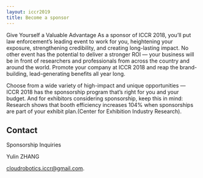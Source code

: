 ```yaml
---
layout: iccr2019
title: Become a sponsor
---
```


>

Give Yourself a Valuable Advantage
As a sponsor of ICCR 2018, you’ll put law enforcement’s leading event to work for you, heightening your exposure, strengthening credibility, and creating long-lasting impact. No other event has the potential to deliver a stronger ROI — your business will be in front of researchers and professionals from across the country and around the world. Promote your company at ICCR 2018 and reap the brand-building, lead-generating benefits all year long.

Choose from a wide variety of high-impact and unique opportunities — ICCR 2018 has the sponsorship program that’s right for you and your budget. And for exhibitors considering sponsorship, keep this in mind: Research shows that booth efficiency increases 104% when sponsorships are part of your exhibit plan.(Center for Exhibition Industry Research).

## Contact

Sponsorship Inquiries

Yulin ZHANG

<a href="mailto:cloudrobotics.iccr@gmail.com">cloudrobotics.iccr@gmail.com</a>.
